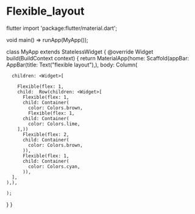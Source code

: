 # Flexible_layout
flutter
import 'package:flutter/material.dart';

void main() => runApp(MyApp());

class MyApp extends StatelessWidget {
  @override
  Widget build(BuildContext context) {
    return MaterialApp(home: Scaffold(appBar: AppBar(title: Text("flexible layout"),),
    body: Column(
      
      children: <Widget>[
    
        Flexible(flex: 1,
        child:  Row(children: <Widget>[
          Flexible(flex: 1,
          child: Container(
            color: Colors.brown,
            Flexible(flex: 1,
          child: Container(
            color: Colors.lime,
        ],))
          Flexible(flex: 2,
          child: Container(
            color: Colors.brown,
          )),
          Flexible(flex: 1,
          child: Container(
            color: Colors.cyan,
          )),
      ],
    ),),

    );
  }
}

